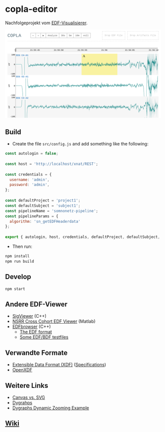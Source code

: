 # copla-editor

Nachfolgeprojekt vom [EDF-Visualisierer](https://git.tools.f4.htw-berlin.de/somnonetz/EDF-Visualisierer).

<p align="center">
  <img src="screenshot.png">
</p>


## Build

* Create the file `src/config.js` and add something like the following:

```js
const autologin = false;

const host = 'http://localhost/xnat/REST';

const credentials = {
  username: 'admin',
  password: 'admin',
};

const defaultProject = 'project1';
const defaultSubject = 'subject1';
const pipelineName = 'somnonetz-pipeline';
const pipelineParams = {
  algorithm: 'sn_getEDFHeaderdata'
};

export { autologin, host, credentials, defaultProject, defaultSubject, pipelineName, pipelineParams };
```

* Then run:

```sh
npm install
npm run build
```


## Develop

```sh
npm start
```


## Andere EDF-Viewer

- [SigViewer](https://github.com/cbrnr/sigviewer) (C++)
- [NSRR Cross Cohort EDF Viewer](https://sleepdata.org/community/tools/nsrr-edf-viewer) (Matlab)
- [EDFbrowser](https://github.com/Teuniz/EDFbrowser) (C++)
   - [The EDF format](https://www.teuniz.net/edfbrowser/edf%20format%20description.html)
   - [Some EDF/BDF testfiles](https://www.teuniz.net/edf_bdf_testfiles/)


## Verwandte Formate

- [Extensible Data Format (XDF)](https://github.com/sccn/xdf) ([Specifications](https://github.com/sccn/xdf/wiki/Specifications))
- [OpenXDF](http://www.openxdf.org/)


## Weitere Links

- [Canvas vs. SVG](http://www.hammerlab.org/2015/10/13/svg-canvas-the-pileup-js-journey/)
- [Dygrahps](https://github.com/danvk/dygraphs)
- [Dygraphs Dynamic Zooming Example](https://github.com/kaliatech/dygraphs-dynamiczooming-example)


## [Wiki](https://git.tools.f4.htw-berlin.de/somnonetz/copla-editor/wikis/home)
